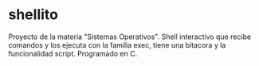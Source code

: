 # shellito
Proyecto de la materia "Sistemas Operativos". Shell interactivo que recibe comandos y los ejecuta con la familia exec, tiene una bitacora y la funcionalidad script. Programado en C.
